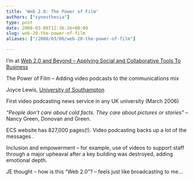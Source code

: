 ```yaml
---
title: 'Web 2.0: The Power of Film'
authors: ["synesthesia"]
type: post
date: 2008-03-06T12:36:26+00:00
slug: web-20-the-power-of-film 
aliases: ["/2008/03/06/web-20-the-power-of-film"]

---
```

I’m at [Web 2.0 and Beyond &#8211; Applying Social and Collaborative Tools To Business][1]

The Power of Film &#8211; Adding video podcasts to the communications mix

Joyce Lewis, [University of Southampton][2]

First video podcasting news service in any UK university (March 2006)

_&#8220;People don&#8217;t care about cold facts. They care about pictures or stories&#8221;_ &#8211; Nancy Green, Donovan and Green.

ECS website has 827,000 pages(!). Video podcasting backs up a lot of the messages .

Inclusion and empowerment &#8211; for example, use of videos to support staff through a major upheaval after a key building was destroyed, adding emotional depth.

JE thought &#8211; how is this &#8220;Web 2.0&#8221;? &#8211; feels just like broadcasting to me&#8230;

 [1]: https://www.focusbiz.co.uk/conferences/web2.0/
 [2]: https://www.ecs.soton.ac.uk/